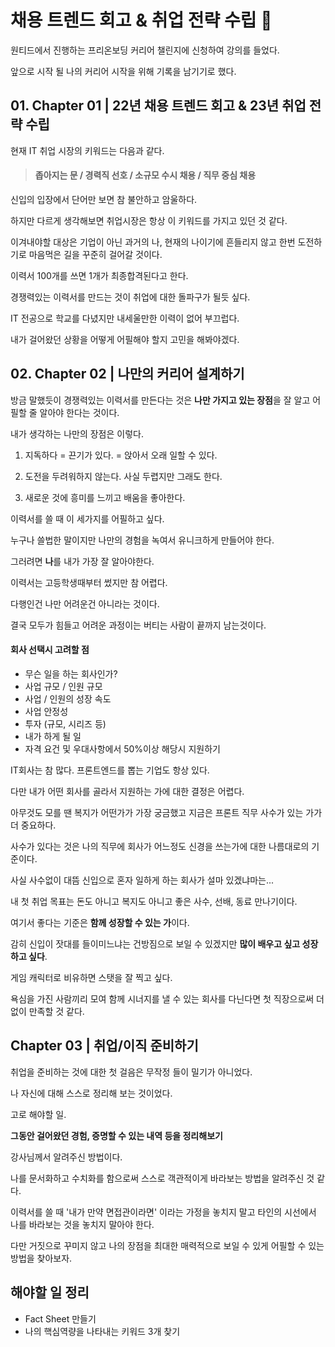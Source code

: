 # 채용 트렌드 회고 & 취업 전략 수립 :raising_hand:

원티드에서 진행하는 프리온보딩 커리어 챌린지에 신청하여 강의를 들었다.

앞으로 시작 될 나의 커리어 시작을 위해 기록을 남기기로 했다.

## 01. Chapter 01 | 22년 채용 트렌드 회고 & 23년 취업 전략 수립

현재 IT 취업 시장의 키워드는 다음과 같다.

> #### 좁아지는 문 / 경력직 선호 / 소규모 수시 채용 / 직무 중심 채용

신입의 입장에서 단어만 보면 참 불안하고 암울하다.

하지만 다르게 생각해보면 취업시장은 항상 이 키워드를 가지고 있던 것 같다.

이겨내야할 대상은 기업이 아닌 과거의 나, 현재의 나이기에 흔들리지 않고 한번 도전하기로 마음먹은 길을 꾸준히 걸어갈 것이다.

이력서 100개를 쓰면 1개가 최종합격된다고 한다.

경쟁력있는 이력서를 만드는 것이 취업에 대한 돌파구가 될듯 싶다.

IT 전공으로 학교를 다녔지만 내세울만한 이력이 없어 부끄럽다.

내가 걸어왔던 상황을 어떻게 어필해야 할지 고민을 해봐야겠다.

## 02. Chapter 02 | 나만의 커리어 설계하기

방금 말했듯이 경쟁력있는 이력서를 만든다는 것은 **나만 가지고 있는 장점**을 잘 알고 어필할 줄 알아야 한다는 것이다.

내가 생각하는 나만의 장점은 이렇다.

1. 지독하다 = 끈기가 있다. = 앉아서 오래 일할 수 있다.

2. 도전을 두려워하지 않는다. 사실 두렵지만 그래도 한다.

3. 새로운 것에 흥미를 느끼고 배움을 좋아한다.

이력서를 쓸 때 이 세가지를 어필하고 싶다.

누구나 쓸법한 말이지만 나만의 경험을 녹여서 유니크하게 만들어야 한다.

그러려면 **나**를 내가 가장 잘 알아야한다.

이력서는 고등학생때부터 썼지만 참 어렵다.

다행인건 나만 어려운건 아니라는 것이다.

결국 모두가 힘들고 어려운 과정이는 버티는 사람이 끝까지 남는것이다.

#### 회사 선택시 고려할 점

- 무슨 일을 하는 회사인가?
- 사업 규모 / 인원 규모
- 사업 / 인원의 성장 속도
- 사업 안정성
- 투자 (규모, 시리즈 등)
- 내가 하게 될 일
- 자격 요건 및 우대사항에서 50%이상 해당시 지원하기

IT회사는 참 많다. 프론트엔드를 뽑는 기업도 항상 있다.

다만 내가 어떤 회사를 골라서 지원하는 가에 대한 결정은 어렵다.

아무것도 모를 땐 복지가 어떤가가 가장 궁금했고 지금은 프론트 직무 사수가 있는 가가 더 중요하다.

사수가 있다는 것은 나의 직무에 회사가 어느정도 신경을 쓰는가에 대한 나름대로의 기준이다.

사실 사수없이 대뜸 신입으로 혼자 일하게 하는 회사가 설마 있겠냐마는...

내 첫 취업 목표는 돈도 아니고 복지도 아니고 좋은 사수, 선배, 동료 만나기이다.

여기서 좋다는 기준은 **함께 성장할 수 있는 가**이다.

감히 신입이 잣대를 들이미느냐는 건방짐으로 보일 수 있겠지만 **많이 배우고 싶고 성장하고 싶다**.

게임 캐릭터로 비유하면 스탯을 잘 찍고 싶다.

욕심을 가진 사람끼리 모여 함께 시너지를 낼 수 있는 회사를 다닌다면 첫 직장으로써 더없이 만족할 것 같다.

## Chapter 03 | 취업/이직 준비하기

취업을 준비하는 것에 대한 첫 걸음은 무작정 들이 밀기가 아니었다.

나 자신에 대해 스스로 정리해 보는 것이었다.

고로 해야할 일.

**그동안 걸어왔던 경험, 증명할 수 있는 내역 등을 정리해보기**

강사님께서 알려주신 방법이다.

나를 문서화하고 수치화를 함으로써 스스로 객관적이게 바라보는 방법을 알려주신 것 같다.

이력서를 쓸 때 '내가 만약 면접관이라면' 이라는 가정을 놓치지 말고 타인의 시선에서 나를 바라보는 것을 놓치지 말아야 한다.

다만 거짓으로 꾸미지 않고 나의 장점을 최대한 매력적으로 보일 수 있게 어필할 수 있는 방법을 찾아보자.

## 해야할 일 정리

- Fact Sheet 만들기
- 나의 핵심역량을 나타내는 키워드 3개 찾기


